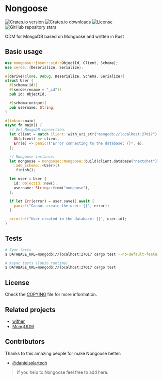 # Nongoose

![Crates.io version](https://img.shields.io/crates/v/nongoose?label=version) ![Crates.io downloads](https://img.shields.io/crates/d/nongoose?label=downloads) ![License](https://img.shields.io/github/license/danielsolartech/nongoose) ![GitHub repository stars](https://img.shields.io/github/stars/danielsolartech/nongoose?style=social)

ODM for MongoDB based on Mongoose and written in Rust

## Basic usage

```rust
use nongoose::{bson::oid::ObjectId, Client, Schema};
use serde::{Deserialize, Serialize};

#[derive(Clone, Debug, Deserialize, Schema, Serialize)]
struct User {
  #[schema(id)]
  #[serde(rename = "_id")]
  pub id: ObjectId,

  #[schema(unique)]
  pub username: String,
}

#[tokio::main]
async fn main() {
  // Get MongoDB connection.
  let client = match Client::with_uri_str("mongodb://localhost:27017").await {
    Ok(client) => client,
    Err(e) => panic!("Error connecting to the database: {}", e),
  };

  // Nongoose instance.
  let nongoose = nongoose::Nongoose::build(client.database("nextchat"))
    .add_schema::<User>()
    .finish();

  let user = User {
    id: ObjectId::new(),
    username: String::from("nongoose"),
  };

  if let Err(error) = user.save().await {
    panic!("Cannot create the user: {}", error);
  }

  println!("User created in the database: {}", user.id);
}
```

## Tests

```sh
# Sync tests
$ DATABASE_URL=mongodb://localhost:27017 cargo test --no-default-features --features derive,sync

# Async tests (Tokio runtime)
$ DATABASE_URL=mongodb://localhost:27017 cargo test
```

## License

Check the [COPYING](./COPYING) file for more information.

## Related projects
- [wither](https://github.com/thedodd/wither)
- [MongODM](https://github.com/Devolutions/mongodm-rs)

## Contributors

Thanks to this amazing people for make Nongoose better:

- [@danielsolartech](https://github.com/danielsolartech)

> If you help to Nongoose feel free to add here.
